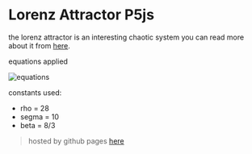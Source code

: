 # Lorenz Attractor P5js

the lorenz attractor is an interesting chaotic system
you can read more about it from [here](https://en.wikipedia.org/wiki/Lorenz_system).  

equations applied  
  
![equations](https://wikimedia.org/api/rest_v1/media/math/render/svg/7928004d58943529a7be774575a62ca436a82a7f)

constants used:
- rho = 28
- segma = 10
- beta = 8/3

> hosted by github pages [here](https://abdoarafh.github.io/lorenz-attractor-p5js/)
